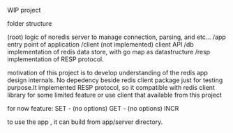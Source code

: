 WIP project

folder structure

(root)
    logic of noredis server to manage connection, parsing, and etc...
/app 
    entry point of application
/client (not implemented)
    client API
/db
    implementation of redis data store, with go map as datastructure
/resp 
    implementation of RESP protocol.

motivation of this project is to develop understanding of the redis app design internals.
No depedency beside redis client package just for testing purpose.It implemented RESP protocol, 
so it compatible with redis client library for some limited feature or use client that available from this project

for now feature:
SET - (no options)
GET - (no options)
INCR

to use the app , it can build from app/server directory.